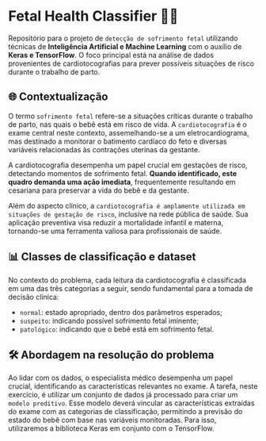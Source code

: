 # Fetal Health Classifier 👶🏻

Repositório para o projeto de `detecção de sofrimento fetal` utilizando técnicas de **Inteligência Artificial e Machine Learning** com o auxílio de **Keras e TensorFlow**. O foco principal está na análise de dados provenientes de cardiotocografias para prever possíveis situações de risco durante o trabalho de parto.

## 🌐 Contextualização

O termo `sofrimento fetal` refere-se a situações críticas durante o trabalho de parto, nas quais o bebê está em risco de vida. A `cardiotocografia` é o exame central neste contexto, assemelhando-se a um eletrocardiograma, mas destinado a monitorar o batimento cardíaco do feto e diversas variáveis relacionadas às contrações uterinas da gestante.

A cardiotocografia desempenha um papel crucial em gestações de risco, detectando momentos de sofrimento fetal. **Quando identificado, este quadro demanda uma ação imediata**, frequentemente resultando em cesariana para preservar a vida do bebê e da gestante.

Além do aspecto clínico, a `cardiotocografia é amplamente utilizada em situações de gestação de risco`, inclusive na rede pública de saúde. Sua aplicação preventiva visa reduzir a mortalidade infantil e materna, tornando-se uma ferramenta valiosa para profissionais de saúde.

## 📊 Classes de classificação e dataset

No contexto do problema, cada leitura da cardiotocografia é classificada em uma das três categorias a seguir, sendo fundamental para a tomada de decisão clínica:

- `normal`: estado apropriado, dentro dos parâmetros esperados;
- `suspeito`: indicando possível sofrimento fetal iminente;
- `patológico`: indicando que o bebê está em sofrimento fetal.

## 🛠️ Abordagem na resolução do problema

Ao lidar com os dados, o especialista médico desempenha um papel crucial, identificando as características relevantes no exame. A tarefa, neste exercício, é utilizar um conjunto de dados já processado para criar um `modelo preditivo`. Esse modelo deverá vincular as características extraídas do exame com as categorias de classificação, permitindo a previsão do estado do bebê com base nas variáveis monitoradas. Para isso, utilizaremos a biblioteca Keras em conjunto com o TensorFlow.
